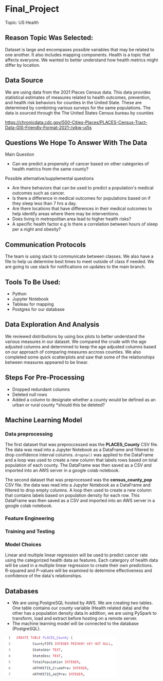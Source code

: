 # Final_Project

Topic: US Health

## Reason Topic Was Selected:
Dataset is large and encompases possible variables that may be related to one another.  It also includes mapping components.  Health is a topic that affects everyone.  We wanted to better understand how health metrics might differ by location.

## Data Source
We are using data from the 2021 Places Census data.  This data provides statistical estimates of measures related to health outcomes, prevention, and health risk behaviors for counties in the United State.  These are determined by combining various surveys for the same populations. 
The data is sourced through the The United States Census bureau by counties

https://chronicdata.cdc.gov/500-Cities-Places/PLACES-Census-Tract-Data-GIS-Friendly-Format-2021-/yjkw-uj5s

## Questions We Hope To Answer With The Data
Main Question
- Can we predict a propensity of cancer based on other categories of health metrics from the same county?

Possible alternative/supplemental questions
- Are there behaviors that can be used to predict a population's medical outcomes such as cancer.
- Is there a difference in medical outcomes for populations based on if they sleep less than 7 hrs a day.
- Are there locations that have differences in their medical outcomes to help identify areas where there may be interventions.
- Does living in metropolitan area lead to higher health risks?
- A specific health factor e.g Is there a correlation between hours of sleep per a night and obesity?


## Communication Protocols
The team is using slack to communicate between classes.  We also have a file to help us determine best times to meet outside of class if needed.  We are going to use slack for notifications on updates to the main branch.

## Tools To Be Used:
- Python
- Jupyter Notebook
- Tableau for mapping
- Postgres for our database

## Data Exploration And Analysis
We reviewed distributions by using box plots to better understand the various measures in our dataset.  We compared the crude with the age adjusted columns and determined to keep the age adjusted columns based on our approach of comparing measures accross counties.  We also completed some quick scatterplots and saw that some of the relationships between measures appeared to be linear.

## Steps For Pre-Processing  
- Dropped redundant columns
- Deleted null rows
- Added a column to designate whether a county would be defined as an urban or rural county
*should this be deleted?

## Machine Learning Model

### Data preprocessing

The first dataset that was preproccessed was the **PLACES_County** CSV file. The data was read into a Jupyter Notebook as a DataFrame and filtered to drop confidence interval columns. 
``dropna()`` was applied to the DataFrame and a loop was used to create a new column that labels rows based on total population of each county. The DataFrame was then saved as a CSV and imported into an AWS server in a google colab notebook.

The second dataset that was preprocessed was the **census_county_pop** CSV file. the data was read into a Jupyter Notebook as a DataFrame and filtered to drop empty columns. A loop then used to create a new column that contains labels based on population density for each row. This DataFrame was then saved as a CSV and imported into an AWS server in a google colab notebook.

### Feature Engineering

### Training and Testing

### Model Choices

Linear and multiple linear regression will be used to predict cancer rate using the categorized health data as features. Each catergory of health data will be used in a multiple linear regression to create their own predictions. R-squared and P-values will be examined to determine effectiveness and confidence of the data's relationships.

## Databases

- We are using PostgreSQL hosted by AWS. We are creating two tables. One table contains our county variable (Health related data) and the other has a population density data.In addition, we are using PySpark to transform, load and extract before hosting on a remote server.
- The machine learning model will be connected to the database (PostgreSQL).

![PostgreSQL Schema](images/Schema.png)



